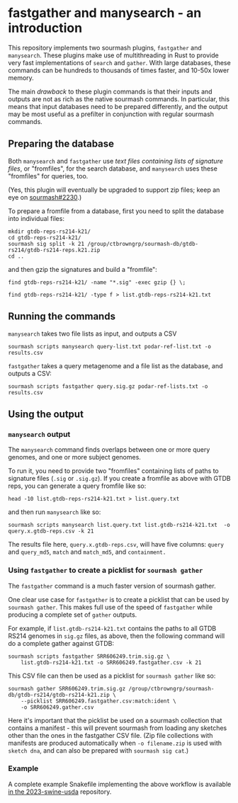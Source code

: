 # fastgather and manysearch - an introduction

This repository implements two sourmash plugins, `fastgather` and `manysearch`. These plugins make use of multithreading in Rust to provide very fast implementations of `search` and `gather`. With large databases, these commands can be hundreds to thousands of times faster, and 10-50x lower memory. 

The main *drawback* to these plugin commands is that their inputs and outputs are not as rich as the native sourmash commands. In particular, this means that input databases need to be prepared differently, and the output may be most useful as a prefilter in conjunction with regular sourmash commands.

## Preparing the database

Both `manysearch` and `fastgather` use
_text files containing lists of signature files_, or "fromfiles", for the search database, and `manysearch` uses these "fromfiles" for queries, too.

(Yes, this plugin will eventually be upgraded to support zip files; keep an eye on [sourmash#2230](https://github.com/sourmash-bio/sourmash/pull/2230).)

To prepare a fromfile from a database, first you need to split the database into individual files:
```
mkdir gtdb-reps-rs214-k21/
cd gtdb-reps-rs214-k21/
sourmash sig split -k 21 /group/ctbrowngrp/sourmash-db/gtdb-rs214/gtdb-rs214-reps.k21.zip
cd ..
```

and then gzip the signatures and build a "fromfile":
```
find gtdb-reps-rs214-k21/ -name "*.sig" -exec gzip {} \;

find gtdb-reps-rs214-k21/ -type f > list.gtdb-reps-rs214-k21.txt
```

## Running the commands

`manysearch` takes two file lists as input, and outputs a CSV
```
sourmash scripts manysearch query-list.txt podar-ref-list.txt -o results.csv
```

`fastgather` takes a query metagenome and a file list as the database, and outputs a CSV:
```
sourmash scripts fastgather query.sig.gz podar-ref-lists.txt -o results.csv
```

## Using the output

### `manysearch` output

The `manysearch` command finds overlaps between one or more query genomes, and one or more subject genomes.

To run it, you need to provide two "fromfiles" containing lists of paths to signature files (`.sig` or `.sig.gz`). If you create a fromfile as above with GTDB reps, you can generate a query fromfile like so:

```
head -10 list.gtdb-reps-rs214-k21.txt > list.query.txt
```
and then run `manysearch` like so:

```
sourmash scripts manysearch list.query.txt list.gtdb-rs214-k21.txt  -o query.x.gtdb-reps.csv -k 21
```

The results file here, `query.x.gtdb-reps.csv`, will have five columns: `query` and `query_md5`, `match` and `match_md5`, and `containment.`

### Using `fastgather` to create a picklist for `sourmash gather`

The `fastgather` command is a much faster version of sourmash gather.

One clear use case for `fastgather` is to create a picklist that can be used by `sourmash gather`. This makes full use of the speed of `fastgather` while producing a complete set of `gather` outputs.

For example, if `list.gtdb-rs214-k21.txt` contains the paths to all GTDB RS214 genomes in `sig.gz` files, as above, then the following command will do a complete gather against GTDB:

```
sourmash scripts fastgather SRR606249.trim.sig.gz \
    list.gtdb-rs214-k21.txt -o SRR606249.fastgather.csv -k 21
```

This CSV file can then be used as a picklist for `sourmash gather` like so:

```
sourmash gather SRR606249.trim.sig.gz /group/ctbrowngrp/sourmash-db/gtdb-rs214/gtdb-rs214-k21.zip \
    --picklist SRR606249.fastgather.csv:match:ident \
    -o SRR606249.gather.csv
```

Here it's important that the picklist be used on a sourmash collection that contains a manifest - this will prevent sourmash from loading any sketches other than the ones in the fastgather CSV file. (Zip file collections with manifests are produced automatically when `-o filename.zip` is used with `sketch dna`, and can also be prepared with `sourmash sig cat`.)

### Example

A complete example Snakefile implementing the above workflow is available [in the 2023-swine-usda](https://github.com/ctb/2023-swine-usda/blob/main/Snakefile) repository.
